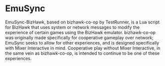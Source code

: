 # EmuSync

EmuSync-BizHawk, based on bizhawk-co-op by TestRunner, is a Lua script for BizHawk that uses system or network messages to modify the experience of certain games using the BizHawk emulator. bizhawk-co-op was originally made specifically for cooperative gameplay over network; EmuSync seeks to allow for other experiences, and is designed specifically with Mixer Interactive in mind. Cooperative play without Mixer Interactive, in the same vein as bizhawk-co-op, is intended to continue to be one of these experiences.
